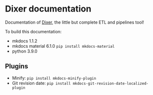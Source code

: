 # Dixer documentation

Documentation of [Dixer](https://dixer.stgo.do), the little but complete ETL and pipelines tool!

To build this documentation:

- mkdocs 1.1.2
- mkdocs material 6.1.0 `pip install mkdocs-material`
- python 3.9.0

## Plugins

- Minify: `pip install mkdocs-minify-plugin`
- Git revision date: `pip install mkdocs-git-revision-date-localized-plugin`
